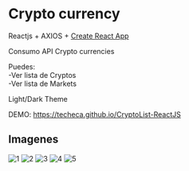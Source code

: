 # Crypto currency

Reactjs + AXIOS + [Create React App](https://www.coingecko.com/en/api/documentation)

Consumo API Crypto currencies

Puedes:\
-Ver lista de Cryptos\
-Ver lista de Markets

Light/Dark Theme

DEMO: https://techeca.github.io/CryptoList-ReactJS

## Imagenes

![1](https://user-images.githubusercontent.com/53408118/168208936-cd53abd8-2ebf-4d1b-ae83-61c53acab0d7.PNG)
![2](https://user-images.githubusercontent.com/53408118/168208943-e927c79d-1969-4455-88e4-5fca9a272287.PNG)
![3](https://user-images.githubusercontent.com/53408118/168208945-04f2be3e-d5b3-4c13-a9c6-2cc1f7bb38e3.PNG)
![4](https://user-images.githubusercontent.com/53408118/168208946-cb084958-2516-4248-8a2f-173fd701099e.PNG)
![5](https://user-images.githubusercontent.com/53408118/168208949-eef414fa-712c-4737-ae39-65ed1d484346.PNG)
